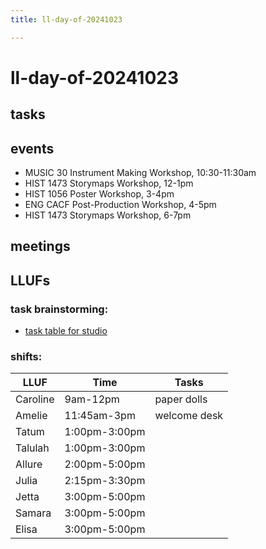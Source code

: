 ```yaml
---
title: ll-day-of-20241023

---
```


# ll-day-of-20241023
## tasks

## events
* MUSIC 30 Instrument Making Workshop, 10:30-11:30am
* HIST 1473 Storymaps Workshop, 12-1pm
* HIST 1056 Poster Workshop, 3-4pm
* ENG CACF Post-Production Workshop, 4-5pm
* HIST 1473 Storymaps Workshop, 6-7pm

## meetings

## LLUFs
### task brainstorming:
* [task table for studio](https://airtable.com/appN3NB28TdhG2S7x/tblHsMq7e2MwOiqsd/viwAYqLBckEODBII1?blocks=hide)

### shifts:

| LLUF    | Time           | Tasks            |
| --------|----------------|------------------|
| Caroline  | 9am-12pm |   paper dolls               |
| Amelie  | 11:45am-3pm |      welcome desk            |
| Tatum   | 1:00pm-3:00pm  |                  |
| Talulah | 1:00pm-3:00pm  |                  |
| Allure  | 2:00pm-5:00pm  |                  |
| Julia   | 2:15pm-3:30pm  |                  |
| Jetta   | 3:00pm-5:00pm  |                  |
| Samara  | 3:00pm-5:00pm  |                  |
| Elisa   | 3:00pm-5:00pm  |                  |

